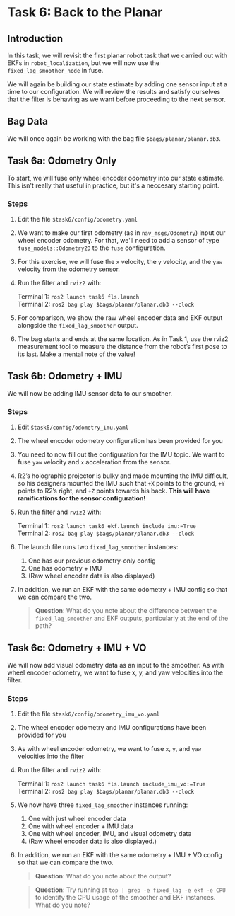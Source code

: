 # Task 6: Back to the Planar

## Introduction

In this task, we will revisit the first planar robot task that we carried out with EKFs in `robot_localization`, but we will now use the `fixed_lag_smoother_node` in fuse.

We will again be building our state estimate by adding one sensor input at a time to our configuration. We will review the results and satisfy ourselves that the filter is behaving as we want before proceeding to the next sensor.

## Bag Data

We will once again be working with the bag file `$bags/planar/planar.db3`.

## Task 6a: Odometry Only

To start, we will fuse only wheel encoder odometry into our state estimate. This isn't really that useful in practice, but it's a neccesary starting point.

### Steps

1. Edit the file `$task6/config/odometry.yaml`
1. We want to make our first odometry (as in `nav_msgs/Odometry`) input our wheel encoder odometry. For that, we'll need to add a sensor of type `fuse_models::Odometry2D` to the `fuse` configuration.
1. For this exercise, we will fuse the `x` velocity, the `y` velocity, and the `yaw` velocity from the odometry sensor.

1. Run the filter and `rviz2` with:

    Terminal 1: `ros2 launch task6 fls.launch`  
    Terminal 2: `ros2 bag play $bags/planar/planar.db3 --clock`

1. For comparison, we show the raw wheel encoder data and EKF output alongside the `fixed_lag_smoother` output.
1. The bag starts and ends at the same location. As in Task 1, use the rviz2 measurement tool to measure the distance from the robot’s first pose to its last. Make a mental note of the value!

## Task 6b: Odometry + IMU

We will now be adding IMU sensor data to our smoother.

### Steps

1. Edit `$task6/config/odometry_imu.yaml`
1. The wheel encoder odometry configuration has been provided for you
1. You need to now fill out the configuration for the IMU topic. We want to fuse `yaw` velocity and `x` acceleration from the sensor.
1. R2’s holographic projector is bulky and made mounting the IMU difficult, so his designers mounted the IMU such that `+X` points to the ground, `+Y` points to R2’s right, and `+Z` points towards his back. **This will have ramifications for the sensor configuration!**

1. Run the filter and `rviz2` with:

    Terminal 1: `ros2 launch task6 ekf.launch include_imu:=True`  
    Terminal 2: `ros2 bag play $bags/planar/planar.db3 --clock`

1. The launch file runs two `fixed_lag_smoother` instances:
    1. One has our previous odometry-only config
    1. One has odometry + IMU
    1. (Raw wheel encoder data is also displayed)
    
1. In addition, we run an EKF with the same odometry + IMU config so that we can compare the two.

    > **Question**: What do you note about the difference between the `fixed_lag_smoother` and EKF outputs, particularly at the end of the path?

## Task 6c: Odometry + IMU + VO

We will now add visual odometry data as an input to the smoother. As with wheel encoder odometry, we want to fuse x, y, and yaw velocities into the filter.

### Steps

1. Edit the file `$task6/config/odometry_imu_vo.yaml`
1. The wheel encoder odometry and IMU configurations have been provided for you
1. As with wheel encoder odometry, we want to fuse `x`, `y`, and `yaw` velocities into the filter
1. Run the filter and `rviz2` with:

    Terminal 1: `ros2 launch task6 fls.launch include_imu_vo:=True`  
    Terminal 2: `ros2 bag play $bags/planar/planar.db3 --clock`

1. We now have three `fixed_lag_smoother` instances running:
    1. One with just wheel encoder data
    1. One with wheel encoder + IMU data
    1. One with wheel encoder, IMU, and visual odometry data
    1. (Raw wheel encoder data is also displayed.)

1. In addition, we run an EKF with the same odometry + IMU + VO config so that we can compare the two.

    > **Question**: What do you note about the output?

    > **Question**: Try running at `top | grep -e fixed_lag -e ekf -e CPU` to identify the CPU usage of the smoother and EKF instances. What do you note?
